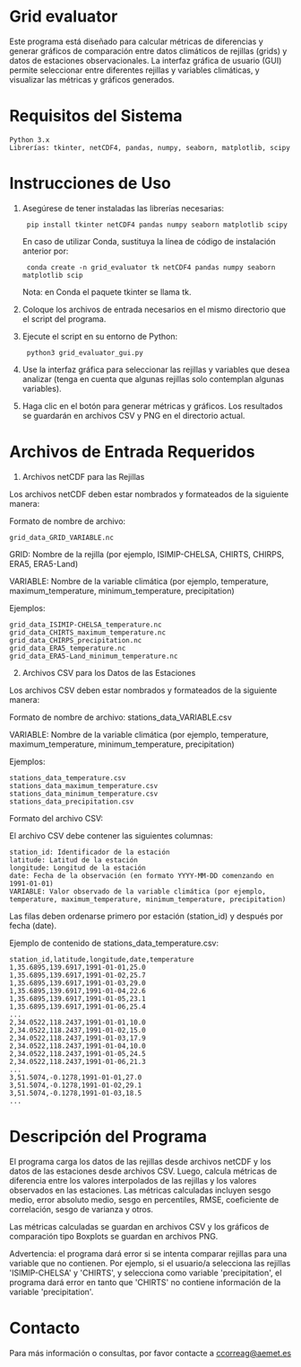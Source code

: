 # Grid evaluator

Este programa está diseñado para calcular métricas de diferencias y generar gráficos de comparación entre datos climáticos de rejillas (grids) y datos de estaciones observacionales. La interfaz gráfica de usuario (GUI) permite seleccionar entre diferentes rejillas y variables climáticas, y visualizar las métricas y gráficos generados.

# Requisitos del Sistema

    Python 3.x
    Librerías: tkinter, netCDF4, pandas, numpy, seaborn, matplotlib, scipy

# Instrucciones de Uso

1. Asegúrese de tener instaladas las librerías necesarias: 

		pip install tkinter netCDF4 pandas numpy seaborn matplotlib scipy

   En caso de utilizar Conda, sustituya la línea de código de instalación anterior por:

		conda create -n grid_evaluator tk netCDF4 pandas numpy seaborn matplotlib scip

   Nota: en Conda el paquete tkinter se llama tk.

3. Coloque los archivos de entrada necesarios en el mismo directorio que el script del programa.

4. Ejecute el script en su entorno de Python:

		python3 grid_evaluator_gui.py

5. Use la interfaz gráfica para seleccionar las rejillas y variables que desea analizar (tenga en cuenta que algunas rejillas solo contemplan algunas variables).

6. Haga clic en el botón para generar métricas y gráficos. Los resultados se guardarán en archivos CSV y PNG en el directorio actual.


# Archivos de Entrada Requeridos

1. Archivos netCDF para las Rejillas

Los archivos netCDF deben estar nombrados y formateados de la siguiente manera:

Formato de nombre de archivo: 

	grid_data_GRID_VARIABLE.nc
 
GRID: Nombre de la rejilla (por ejemplo, ISIMIP-CHELSA, CHIRTS, CHIRPS, ERA5, ERA5-Land)

VARIABLE: Nombre de la variable climática (por ejemplo, temperature, maximum_temperature, minimum_temperature, precipitation)

Ejemplos:

    grid_data_ISIMIP-CHELSA_temperature.nc
    grid_data_CHIRTS_maximum_temperature.nc
    grid_data_CHIRPS_precipitation.nc
    grid_data_ERA5_temperature.nc
    grid_data_ERA5-Land_minimum_temperature.nc

2. Archivos CSV para los Datos de las Estaciones

Los archivos CSV deben estar nombrados y formateados de la siguiente manera:

Formato de nombre de archivo: stations_data_VARIABLE.csv

VARIABLE: Nombre de la variable climática (por ejemplo, temperature, maximum_temperature, minimum_temperature, precipitation)

Ejemplos:

    stations_data_temperature.csv
    stations_data_maximum_temperature.csv
    stations_data_minimum_temperature.csv
    stations_data_precipitation.csv

Formato del archivo CSV:

El archivo CSV debe contener las siguientes columnas:

    station_id: Identificador de la estación
    latitude: Latitud de la estación
    longitude: Longitud de la estación
    date: Fecha de la observación (en formato YYYY-MM-DD comenzando en 1991-01-01)
    VARIABLE: Valor observado de la variable climática (por ejemplo, temperature, maximum_temperature, minimum_temperature, precipitation)

Las filas deben ordenarse primero por estación (station_id) y después por fecha (date).

Ejemplo de contenido de stations_data_temperature.csv:

	station_id,latitude,longitude,date,temperature
	1,35.6895,139.6917,1991-01-01,25.0
	1,35.6895,139.6917,1991-01-02,25.7
	1,35.6895,139.6917,1991-01-03,29.0
	1,35.6895,139.6917,1991-01-04,22.6
	1,35.6895,139.6917,1991-01-05,23.1
	1,35.6895,139.6917,1991-01-06,25.4
	...
	2,34.0522,118.2437,1991-01-01,10.0
	2,34.0522,118.2437,1991-01-02,15.0
	2,34.0522,118.2437,1991-01-03,17.9
	2,34.0522,118.2437,1991-01-04,10.0
	2,34.0522,118.2437,1991-01-05,24.5
	2,34.0522,118.2437,1991-01-06,21.3
	...
	3,51.5074,-0.1278,1991-01-01,27.0
	3,51.5074,-0.1278,1991-01-02,29.1
	3,51.5074,-0.1278,1991-01-03,18.5
	...


# Descripción del Programa

El programa carga los datos de las rejillas desde archivos netCDF y los datos de las estaciones desde archivos CSV. Luego, calcula métricas de diferencia entre los valores interpolados de las rejillas y los valores observados en las estaciones. Las métricas calculadas incluyen sesgo medio, error absoluto medio, sesgo en percentiles, RMSE, coeficiente de correlación, sesgo de varianza y otros.

Las métricas calculadas se guardan en archivos CSV y los gráficos de comparación tipo Boxplots se guardan en archivos PNG.

Advertencia: el programa dará error si se intenta comparar rejillas para una variable que no contienen. Por ejemplo, si el usuario/a selecciona las rejillas 'ISIMIP-CHELSA' y 'CHIRTS', y selecciona como variable 'precipitation', el programa dará error en tanto que 'CHIRTS' no contiene información de la variable 'precipitation'.

# Contacto

Para más información o consultas, por favor contacte a ccorreag@aemet.es

